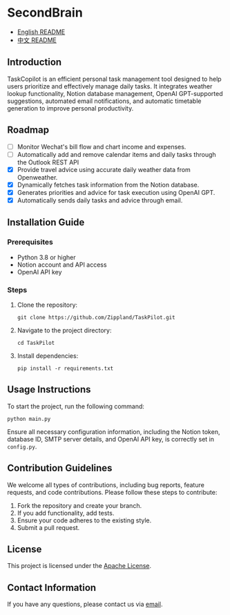 # SecondBrain

- [English README](README.md)
- [中文 README](README_ZH.md)

## Introduction
TaskCopilot is an efficient personal task management tool designed to help users prioritize and effectively manage daily tasks. It integrates weather lookup functionality, Notion database management, OpenAI GPT-supported suggestions, automated email notifications, and automatic timetable generation to improve personal productivity.

## Roadmap
- [ ] Monitor Wechat's bill flow and chart income and expenses.
- [ ] Automatically add and remove calendar items and daily tasks through the Outlook REST API
- [X] Provide travel advice using accurate daily weather data from Openweather.
- [X] Dynamically fetches task information from the Notion database.
- [X] Generates priorities and advice for task execution using OpenAI GPT.
- [X] Automatically sends daily tasks and advice through email.

## Installation Guide

### Prerequisites
- Python 3.8 or higher
- Notion account and API access
- OpenAI API key

### Steps
1. Clone the repository:
   ```
   git clone https://github.com/Zippland/TaskPilot.git
   ```
2. Navigate to the project directory:
   ```
   cd TaskPilot
   ```
3. Install dependencies:
   ```
   pip install -r requirements.txt
   ```

## Usage Instructions
To start the project, run the following command:
```
python main.py
```
Ensure all necessary configuration information, including the Notion token, database ID, SMTP server details, and OpenAI API key, is correctly set in `config.py`.

## Contribution Guidelines
We welcome all types of contributions, including bug reports, feature requests, and code contributions. Please follow these steps to contribute:
1. Fork the repository and create your branch.
2. If you add functionality, add tests.
3. Ensure your code adheres to the existing style.
4. Submit a pull request.

## License
This project is licensed under the [Apache License](LICENSE).

## Contact Information
If you have any questions, please contact us via [email](mailto:zihan.jian@example.com).
